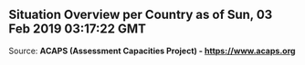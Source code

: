 ## Situation Overview per Country as of Sun, 03 Feb 2019 03:17:22 GMT

Source: **ACAPS (Assessment Capacities Project) - https://www.acaps.org**